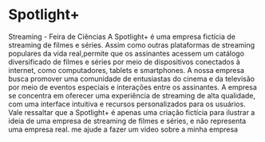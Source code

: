 # Spotlight+
Streaming - Feira de Ciências
A Spotlight+ é uma empresa fictícia de streaming de filmes e séries. Assim como outras plataformas de streaming populares da vida real,permite que os assinantes acessem um catálogo diversificado de filmes e séries por meio de dispositivos conectados à internet, como computadores, tablets e smartphones. A nossa empresa busca promover uma comunidade de entusiastas do cinema e da televisão por meio de eventos especiais e interações entre os assinantes. A empresa se concentra em oferecer uma experiência de streaming de alta qualidade, com uma interface intuitiva e recursos personalizados para os usuários. Vale ressaltar que a Spotlight+ é apenas uma criação fictícia para ilustrar a ideia de uma empresa de streaming de filmes e séries, e não representa uma empresa real. me ajude a fazer um video sobre a minha empresa
